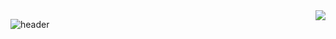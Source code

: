 <div align="right">
<img src="https://komarev.com/ghpvc/?username=yeon32&&style=flat-square" align="right" />
</div>  
  


![header](https://capsule-render.vercel.app/api?type=rounded&color=AAEBAA&section=header&text=JeongYeon's%20github&fontColor=000000)






